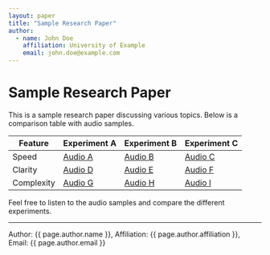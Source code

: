 ```yaml
---
layout: paper
title: "Sample Research Paper"
author:
  - name: John Doe
    affiliation: University of Example
    email: john.doe@example.com
---
```


# Sample Research Paper

This is a sample research paper discussing various topics. Below is a comparison table with audio samples.

| Feature      | Experiment A | Experiment B | Experiment C |
|--------------|--------------|--------------|--------------|
| Speed        | [Audio A](/assets/audio/audioA.mp3) | [Audio B](/assets/audio/audioB.mp3) | [Audio C](/assets/audio/audioC.mp3) |
| Clarity      | [Audio D](/assets/audio/audioD.mp3) | [Audio E](/assets/audio/audioE.mp3) | [Audio F](/assets/audio/audioF.mp3) |
| Complexity   | [Audio G](/assets/audio/audioG.mp3) | [Audio H](/assets/audio/audioH.mp3) | [Audio I](/assets/audio/audioI.mp3) |

Feel free to listen to the audio samples and compare the different experiments.

---

Author: {{ page.author.name }}, Affiliation: {{ page.author.affiliation }}, Email: {{ page.author.email }}
